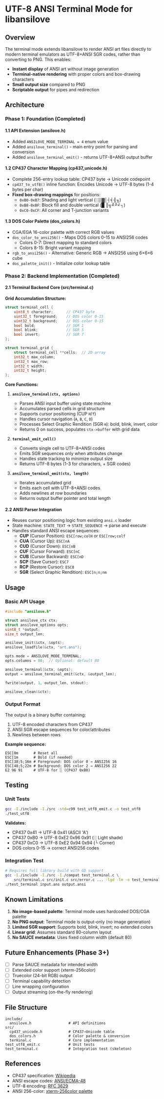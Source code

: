 # UTF-8 ANSI Terminal Mode for libansilove

## Overview

The terminal mode extends libansilove to render ANSI art files directly to modern terminal emulators as UTF-8+ANSI SGR codes, rather than converting to PNG. This enables:

- **Instant display** of ANSI art without image generation
- **Terminal-native rendering** with proper colors and box-drawing characters
- **Small output size** compared to PNG
- **Scriptable output** for pipes and redirection

## Architecture

### Phase 1: Foundation (Completed)

#### 1.1 API Extension (ansilove.h)
- Added `ANSILOVE_MODE_TERMINAL = 4` enum value
- Added `ansilove_terminal()` - main entry point for parsing and conversion
- Added `ansilove_terminal_emit()` - returns UTF-8+ANSI output buffer

#### 1.2 CP437 Character Mapping (cp437_unicode.h)
- Complete 256-entry lookup table: CP437 byte → Unicode codepoint
- `cp437_to_utf8()` inline function: Encodes Unicode → UTF-8 bytes (1-4 bytes per char)
- **Fixed box-drawing mappings** for positions:
  - `0xB0-0xB7`: Shading and light vertical (░▒▓│┤╡╢╖)
  - `0xB8-0xBF`: Block fill and double vertical (█ ║╗╝╜╛┐)
  - `0xC0-0xCF`: All corner and T-junction variants

#### 1.3 DOS Color Palette (dos_colors.h)
- CGA/EGA 16-color palette with correct RGB values
- `dos_color_to_ansi256()` - Maps DOS colors 0-15 to ANSI256 codes
  - Colors 0-7: Direct mapping to standard colors
  - Colors 8-15: Bright variant mapping
- `rgb_to_ansi256()` - Alternative: Generic RGB → ANSI256 using 6×6×6 cube
- `dos_palette_init()` - Initialize color lookup table

### Phase 2: Backend Implementation (Completed)

#### 2.1 Terminal Backend Core (src/terminal.c)

**Grid Accumulation Structure:**
```c
struct terminal_cell {
    uint8_t character;      // CP437 byte
    uint32_t foreground;    // DOS color 0-15
    uint32_t background;    // DOS color 0-15
    bool bold;              // SGR 1
    bool blink;             // SGR 5
    bool invert;            // SGR 7
};

struct terminal_grid {
    struct terminal_cell **cells;  // 2D array
    int32_t max_column;
    int32_t max_row;
    int32_t width;
    int32_t height;
};
```

**Core Functions:**

1. **`ansilove_terminal(ctx, options)`**
   - Parses ANSI input buffer using state machine
   - Accumulates parsed cells in grid structure
   - Supports cursor positioning (CUP `H`/`f`)
   - Handles cursor navigation (`A`, `B`, `C`, `D`)
   - Processes Select Graphic Rendition (SGR `m`): bold, blink, invert, color
   - Returns 0 on success, populates `ctx->buffer` with grid data

2. **`terminal_emit_cell()`**
   - Converts single cell to UTF-8+ANSI codes
   - Emits SGR sequences only when attributes change
   - Handles state tracking to minimize output size
   - Returns UTF-8 bytes (1-3 for characters, + SGR codes)

3. **`ansilove_terminal_emit(ctx, length)`**
   - Iterates accumulated grid
   - Emits each cell with UTF-8+ANSI codes
   - Adds newlines at row boundaries
   - Returns output buffer pointer and total length

#### 2.2 ANSI Parser Integration
- Reuses cursor positioning logic from existing `ansi.c` loader
- State machine: `STATE_TEXT` → `STATE_SEQUENCE` → parse and execute
- Handles standard ANSI escape sequences:
  - **CUP** (Cursor Position): `ESC[row;colH` or `ESC[row;colf`
  - **CUA** (Cursor Up): `ESC[nA`
  - **CUD** (Cursor Down): `ESC[nB`
  - **CUF** (Cursor Forward): `ESC[nC`
  - **CUB** (Cursor Backward): `ESC[nD`
  - **SCP** (Save Cursor): `ESC7`
  - **RCP** (Restore Cursor): `ESC8`
  - **SGR** (Select Graphic Rendition): `ESC[n;n;nm`

## Usage

### Basic API Usage

```c
#include "ansilove.h"

struct ansilove_ctx ctx;
struct ansilove_options opts;
uint8_t *output;
size_t output_len;

ansilove_init(&ctx, &opts);
ansilove_loadfile(&ctx, "art.ans");

opts.mode = ANSILOVE_MODE_TERMINAL;
opts.columns = 80;  // Optional: default 80

ansilove_terminal(&ctx, &opts);
output = ansilove_terminal_emit(&ctx, &output_len);

fwrite(output, 1, output_len, stdout);

ansilove_clean(&ctx);
```

### Output Format

The output is a binary buffer containing:
1. UTF-8 encoded characters from CP437
2. ANSI SGR escape sequences for color/attributes
3. Newlines between rows

**Example sequence:**
```
ESC[0m       # Reset all
ESC[1m       # Bold (if needed)
ESC[38;5;16m # Foreground: DOS color 0 → ANSI256 16
ESC[48;5;22m # Background: DOS color 2 → ANSI256 22
E2 96 91     # UTF-8 for ░ (CP437 0xB0)
```

## Testing

### Unit Tests

```bash
gcc -I./include -I./src -std=c99 test_utf8_emit.c -o test_utf8
./test_utf8
```

**Validates:**
- CP437 0x41 → UTF-8 0x41 (ASCII 'A')
- CP437 0xB0 → UTF-8 0xE2 0x96 0x91 (░ Light shade)
- CP437 0xC0 → UTF-8 0xE2 0x94 0x94 (└ Corner)
- DOS colors 0-15 → correct ANSI256 codes

### Integration Test

```bash
# Requires full library build with GD support
gcc -I./include -I./src -I./compat test_terminal.c \
    src/terminal.c src/init.c src/error.c ... -lgd -lm -o test_terminal
./test_terminal input.ans output.ansi
```

## Known Limitations

1. **No image-based palette**: Terminal mode uses hardcoded DOS/CGA palette
2. **No PNG output**: Terminal mode is output-only (no image generation)
3. **Limited SGR support**: Supports bold, blink, invert; no extended colors
4. **Linear grid**: Assumes standard 80-column layout
5. **No SAUCE metadata**: Uses fixed column width (default 80)

## Future Enhancements (Phase 3+)

- [ ] Parse SAUCE metadata for intended width
- [ ] Extended color support (xterm-256color)
- [ ] Truecolor (24-bit RGB) output
- [ ] Terminal capability detection
- [ ] Line wrapping configuration
- [ ] Output streaming (on-the-fly rendering)

## File Structure

```
include/
  ansilove.h                 # API definitions
src/
  cp437_unicode.h            # CP437→Unicode table
  dos_colors.h               # Color palette & conversion
  terminal.c                 # Core implementation
test_utf8_emit.c             # Unit tests
test_terminal.c              # Integration test (skeleton)
```

## References

- CP437 specification: [Wikipedia](https://en.wikipedia.org/wiki/Code_page_437)
- ANSI escape codes: [ANSI/ECMA-48](https://en.wikipedia.org/wiki/ANSI_escape_code)
- UTF-8 encoding: [RFC 3629](https://tools.ietf.org/html/rfc3629)
- ANSI 256-color: [xterm-256color palette](https://en.wikipedia.org/wiki/Xterm_256color)
